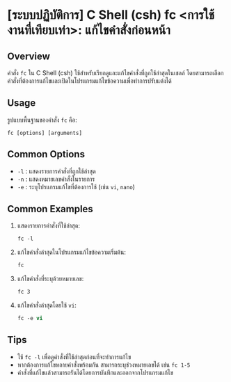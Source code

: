 # [ระบบปฏิบัติการ] C Shell (csh) fc <การใช้งานที่เทียบเท่า>: แก้ไขคำสั่งก่อนหน้า

## Overview
คำสั่ง `fc` ใน C Shell (csh) ใช้สำหรับเรียกดูและแก้ไขคำสั่งที่ถูกใช้ล่าสุดในเชลล์ โดยสามารถเลือกคำสั่งที่ต้องการแก้ไขและเปิดในโปรแกรมแก้ไขข้อความเพื่อทำการปรับแต่งได้

## Usage
รูปแบบพื้นฐานของคำสั่ง `fc` คือ:
```
fc [options] [arguments]
```

## Common Options
- `-l` : แสดงรายการคำสั่งที่ถูกใช้ล่าสุด
- `-n` : แสดงหมายเลขคำสั่งในรายการ
- `-e` : ระบุโปรแกรมแก้ไขที่ต้องการใช้ (เช่น `vi`, `nano`)

## Common Examples
1. แสดงรายการคำสั่งที่ใช้ล่าสุด:
   ```csh
   fc -l
   ```

2. แก้ไขคำสั่งล่าสุดในโปรแกรมแก้ไขข้อความเริ่มต้น:
   ```csh
   fc
   ```

3. แก้ไขคำสั่งที่ระบุด้วยหมายเลข:
   ```csh
   fc 3
   ```

4. แก้ไขคำสั่งล่าสุดโดยใช้ `vi`:
   ```csh
   fc -e vi
   ```

## Tips
- ใช้ `fc -l` เพื่อดูคำสั่งที่ใช้ล่าสุดก่อนที่จะทำการแก้ไข
- หากต้องการแก้ไขหลายคำสั่งพร้อมกัน สามารถระบุช่วงหมายเลขได้ เช่น `fc 1-5`
- คำสั่งที่แก้ไขแล้วสามารถรันได้โดยการบันทึกและออกจากโปรแกรมแก้ไข